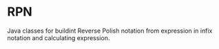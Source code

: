 # RPN

Java classes for buildint Reverse Polish notation from expression in infix notation and calculating expression. 
